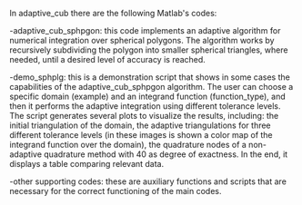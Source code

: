 In adaptive_cub there are the following Matlab's codes:

-adaptive_cub_sphpgon: this code implements an adaptive algorithm for numerical integration over spherical polygons. The algorithm works by recursively subdividing the polygon into smaller spherical triangles,
                       where needed, until a desired level of accuracy is reached.
                       
-demo_sphplg: this is a demonstration script that shows in some cases the capabilities of the adaptive_cub_sphpgon algorithm. The user can choose a specific domain (example) and an integrand function (function_type),
              and then it performs the adaptive integration using different tolerance levels. 
              The script generates several plots to visualize the results, including:
              the initial triangulation of the domain,
              the adaptive triangulations for three different tolerance levels 
              (in these images is shown a color map of the integrand function over the domain),
              the quadrature nodes of a non-adaptive quadrature method with 40 as degree of exactness. 
              In the end, it displays a table comparing relevant data.
              
-other supporting codes: these are auxiliary functions and scripts that are necessary for the correct functioning of the main codes.
